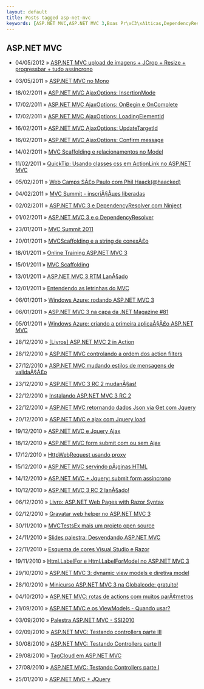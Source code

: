 ```yaml
---
layout: default
title: Posts tagged asp-net-mvc
keywords: [ASP.NET MVC,ASP.NET MVC 3,Boas Pr\xC3\xA1ticas,DependencyResolver,Patterns,ViewModel,asp-net-mvc]
---
```

<h2 class="category">ASP.NET MVC</h2>
<ul class="posts">
<li>
<p>
<span class="date">04/05/2012</span> &raquo;
<a href="/blog/upload-imagens-jcrop-resize-progressbar-assincrono">ASP.NET MVC upload de imagens + JCrop + Resize + progressbar + tudo assíncrono</a>
</p>
</li>
<li>
<p>
<span class="date">03/05/2011</span> &raquo;
<a href="/blog/asp-net-mvc-no-mono">ASP.NET MVC no Mono</a>
</p>
</li>
<li>
<p>
<span class="date">18/02/2011</span> &raquo;
<a href="/blog/asp-net-mvc-ajaxoptions-insertionmode">ASP.NET MVC AjaxOptions: InsertionMode</a>
</p>
</li>
<li>
<p>
<span class="date">17/02/2011</span> &raquo;
<a href="/blog/asp-net-mvc-ajaxoptions-onbegin-e-oncomplete">ASP.NET MVC AjaxOptions: OnBegin e OnComplete</a>
</p>
</li>
<li>
<p>
<span class="date">17/02/2011</span> &raquo;
<a href="/blog/asp-net-mvc-ajaxoptions-loadingelementid">ASP.NET MVC AjaxOptions: LoadingElementId</a>
</p>
</li>
<li>
<p>
<span class="date">16/02/2011</span> &raquo;
<a href="/blog/asp-net-mvc-ajaxoptions-updatetargetid">ASP.NET MVC AjaxOptions: UpdateTargetId</a>
</p>
</li>
<li>
<p>
<span class="date">16/02/2011</span> &raquo;
<a href="/blog/asp-net-mvc-ajaxoptions-confirm-message">ASP.NET MVC AjaxOptions: Confirm message</a>
</p>
</li>
<li>
<p>
<span class="date">14/02/2011</span> &raquo;
<a href="/blog/mvc-scaffolding-e-relacionamentos-no-model">MVC Scaffolding e relacionamentos no Model</a>
</p>
</li>
<li>
<p>
<span class="date">11/02/2011</span> &raquo;
<a href="/blog/quicktip-usando-classes-css-em-actionlink-no-asp-net-mvc">QuickTip: Usando classes css em ActionLink no ASP.NET MVC</a>
</p>
</li>
<li>
<p>
<span class="date">05/02/2011</span> &raquo;
<a href="/blog/web-camps-sao-paulo-com-phil-haackhaacked">Web Camps SÃ£o Paulo com Phil Haack(@haacked)</a>
</p>
</li>
<li>
<p>
<span class="date">04/02/2011</span> &raquo;
<a href="/blog/mvc-summit-inscricoes-liberadas">MVC Summit - inscriÃ§Ãµes liberadas</a>
</p>
</li>
<li>
<p>
<span class="date">02/02/2011</span> &raquo;
<a href="/blog/asp-net-mvc-3-e-dependencyresolver-com-ninject">ASP.NET MVC 3 e DependencyResolver com Ninject</a>
</p>
</li>
<li>
<p>
<span class="date">01/02/2011</span> &raquo;
<a href="/blog/asp-net-mvc-3-e-o-dependencyresolver">ASP.NET MVC 3 e o DependencyResolver</a>
</p>
</li>
<li>
<p>
<span class="date">23/01/2011</span> &raquo;
<a href="/blog/mvc-summit-2011">MVC Summit 2011</a>
</p>
</li>
<li>
<p>
<span class="date">20/01/2011</span> &raquo;
<a href="/blog/mvcscaffolding-e-a-string-de-conexao">MVCScaffolding e a string de conexÃ£o</a>
</p>
</li>
<li>
<p>
<span class="date">18/01/2011</span> &raquo;
<a href="/blog/online-training-asp-net-mvc-3">Online Training ASP.NET MVC 3 </a>
</p>
</li>
<li>
<p>
<span class="date">15/01/2011</span> &raquo;
<a href="/blog/mvc-scaffolding">MVC Scaffolding</a>
</p>
</li>
<li>
<p>
<span class="date">13/01/2011</span> &raquo;
<a href="/blog/asp-net-mvc-3-rtm-lancado">ASP.NET MVC 3 RTM LanÃ§ado</a>
</p>
</li>
<li>
<p>
<span class="date">12/01/2011</span> &raquo;
<a href="/blog/entendendo-as-letrinhas-do-mvc">Entendendo as letrinhas do MVC</a>
</p>
</li>
<li>
<p>
<span class="date">06/01/2011</span> &raquo;
<a href="/blog/windows-azure-rodando-asp-net-mvc-3">Windows Azure: rodando ASP.NET MVC 3</a>
</p>
</li>
<li>
<p>
<span class="date">06/01/2011</span> &raquo;
<a href="/blog/asp-net-mvc-3-na-capa-da-net-magazine-81">ASP.NET MVC 3 na capa da .NET Magazine #81</a>
</p>
</li>
<li>
<p>
<span class="date">05/01/2011</span> &raquo;
<a href="/blog/windows-azure-criando-a-primeira-aplicacao-asp-net-mvc">Windows Azure: criando a primeira aplicaÃ§Ã£o ASP.NET MVC</a>
</p>
</li>
<li>
<p>
<span class="date">28/12/2010</span> &raquo;
<a href="/blog/livros-asp-net-mvc-2-in-action">[Livros] ASP.NET MVC 2 in Action</a>
</p>
</li>
<li>
<p>
<span class="date">28/12/2010</span> &raquo;
<a href="/blog/asp-net-mvc-controlando-a-ordem-dos-action-filters">ASP.NET MVC controlando a ordem dos action filters</a>
</p>
</li>
<li>
<p>
<span class="date">27/12/2010</span> &raquo;
<a href="/blog/asp-net-mvc-mudando-estilos-de-mensagens-de-validacao">ASP.NET MVC mudando estilos de mensagens de validaÃ§Ã£o</a>
</p>
</li>
<li>
<p>
<span class="date">23/12/2010</span> &raquo;
<a href="/blog/asp-net-mvc-3-rc-2-mudancas">ASP.NET MVC 3 RC 2 mudanÃ§as!</a>
</p>
</li>
<li>
<p>
<span class="date">22/12/2010</span> &raquo;
<a href="/blog/instalando-asp-net-mvc-3-rc-2">Instalando ASP.NET MVC 3 RC 2</a>
</p>
</li>
<li>
<p>
<span class="date">22/12/2010</span> &raquo;
<a href="/blog/asp-net-mvc-retornando-dados-json-via-get-com-jquery">ASP.NET MVC retornando dados Json via Get com Jquery</a>
</p>
</li>
<li>
<p>
<span class="date">20/12/2010</span> &raquo;
<a href="/blog/asp-net-mvc-ajax-com-jquery-load">ASP.NET MVC e ajax com Jquery load</a>
</p>
</li>
<li>
<p>
<span class="date">19/12/2010</span> &raquo;
<a href="/blog/asp-net-mvc-jquery-ajax">ASP.NET MVC e Jquery Ajax</a>
</p>
</li>
<li>
<p>
<span class="date">18/12/2010</span> &raquo;
<a href="/blog/asp-net-mvc-submit-com-ou-sem-ajax">ASP.NET MVC form submit com ou sem Ajax</a>
</p>
</li>
<li>
<p>
<span class="date">17/12/2010</span> &raquo;
<a href="/blog/httpwebrequest-usando-proxy">HttpWebRequest usando proxy</a>
</p>
</li>
<li>
<p>
<span class="date">15/12/2010</span> &raquo;
<a href="/blog/asp-net-mvc-servindo-paginas-html">ASP.NET MVC servindo pÃ¡ginas HTML</a>
</p>
</li>
<li>
<p>
<span class="date">14/12/2010</span> &raquo;
<a href="/blog/asp-net-mvc-jquery-submit-form-assincrono">ASP.NET MVC + Jquery: submit form assíncrono</a>
</p>
</li>
<li>
<p>
<span class="date">10/12/2010</span> &raquo;
<a href="/blog/asp-net-mvc-3-rc-2-lancado">ASP.NET MVC 3 RC 2 lanÃ§ado!</a>
</p>
</li>
<li>
<p>
<span class="date">06/12/2010</span> &raquo;
<a href="/blog/livro-asp-net-web-pages-with-razor-syntax">Livro: ASP.NET Web Pages with Razor Syntax</a>
</p>
</li>
<li>
<p>
<span class="date">02/12/2010</span> &raquo;
<a href="/blog/gravatar-web-helper-no-asp-net-mvc-3">Gravatar web helper no ASP.NET MVC 3</a>
</p>
</li>
<li>
<p>
<span class="date">30/11/2010</span> &raquo;
<a href="/blog/mvctestsex-mais-um-projeto-open-source">MVCTestsEx mais um projeto open source</a>
</p>
</li>
<li>
<p>
<span class="date">24/11/2010</span> &raquo;
<a href="/blog/slides-palestra-desvendando-asp-net-mvc">Slides palestra: Desvendando ASP.NET MVC</a>
</p>
</li>
<li>
<p>
<span class="date">22/11/2010</span> &raquo;
<a href="/blog/esquema-de-cores-visual-studio-e-razor">Esquema de cores Visual Studio e Razor</a>
</p>
</li>
<li>
<p>
<span class="date">19/11/2010</span> &raquo;
<a href="/blog/html-labelfor-html-labelformodel-no-asp-net-mvc-3">Html.LabelFor e Html.LabelForModel no ASP.NET MVC 3</a>
</p>
</li>
<li>
<p>
<span class="date">29/10/2010</span> &raquo;
<a href="/blog/asp-net-mvc-3-dynamic-view-models-e-diretiva-model">ASP.NET MVC 3: dynamic view models e diretiva model</a>
</p>
</li>
<li>
<p>
<span class="date">28/10/2010</span> &raquo;
<a href="/blog/minicurso-asp-net-mvc-3-na-globalcode-gratuito">Minicurso ASP.NET MVC 3 na Globalcode: gratuito!</a>
</p>
</li>
<li>
<p>
<span class="date">04/10/2010</span> &raquo;
<a href="/blog/asp-net-mvc-rotas-de-actions-com-muitos-parametros">ASP.NET MVC: rotas de actions com muitos parÃ¢metros</a>
</p>
</li>
<li>
<p>
<span class="date">21/09/2010</span> &raquo;
<a href="/blog/asp-net-mvc-e-os-viewmodels-quando-usar">ASP.NET MVC e os ViewModels - Quando usar?</a>
</p>
</li>
<li>
<p>
<span class="date">03/09/2010</span> &raquo;
<a href="/blog/palestra-asp-net-mvc-ssi2010">Palestra ASP.NET MVC - SSI2010</a>
</p>
</li>
<li>
<p>
<span class="date">02/09/2010</span> &raquo;
<a href="/blog/asp-net-mvc-testando-controllers-parte-iii">ASP.NET MVC: Testando controllers parte III</a>
</p>
</li>
<li>
<p>
<span class="date">30/08/2010</span> &raquo;
<a href="/blog/asp-net-mvc-testando-controllers-parte-ii">ASP.NET MVC: Testando Controllers parte II</a>
</p>
</li>
<li>
<p>
<span class="date">29/08/2010</span> &raquo;
<a href="/blog/tagcloud-em-asp-net-mvc">TagCloud em ASP.NET MVC </a>
</p>
</li>
<li>
<p>
<span class="date">27/08/2010</span> &raquo;
<a href="/blog/asp-net-mvc-testando-controllers-parte-i">ASP.NET MVC: Testando Controllers parte I</a>
</p>
</li>
<li>
<p>
<span class="date">25/01/2010</span> &raquo;
<a href="/blog/asp-net-mvc-jquery">ASP.NET MVC + JQuery</a>
</p>
</li>
</ul>
